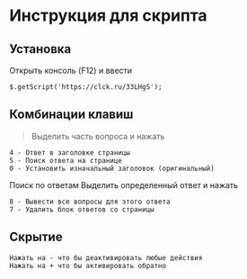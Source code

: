 
# Инструкция для скрипта

## Установка
Открыть консоль (F12) и ввести 
```
$.getScript('https://clck.ru/33LHgS');
```

## Комбинации клавиш
> Выделить часть вопроса и нажать 
```
4 - Ответ в заголовке страницы
5 - Поиск ответа на странице
0 - Установить изначальный заголовок (оригинальный)
```
Поиск по ответам
Выделить определенный ответ и нажать 
```
8 - Вывести все вопросы для этого ответа
7 - Удалить блок ответов со страницы
```

## Скрытие
```
Нажать на - что бы деактивировать любые действия
Нажать на + что бы активировать обратно
```
